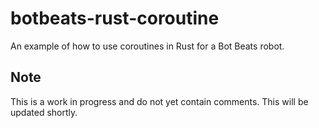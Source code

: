 # botbeats-rust-coroutine
An example of how to use coroutines in Rust for a Bot Beats robot.

## Note
This is a work in progress and do not yet contain comments. This will be updated shortly.
